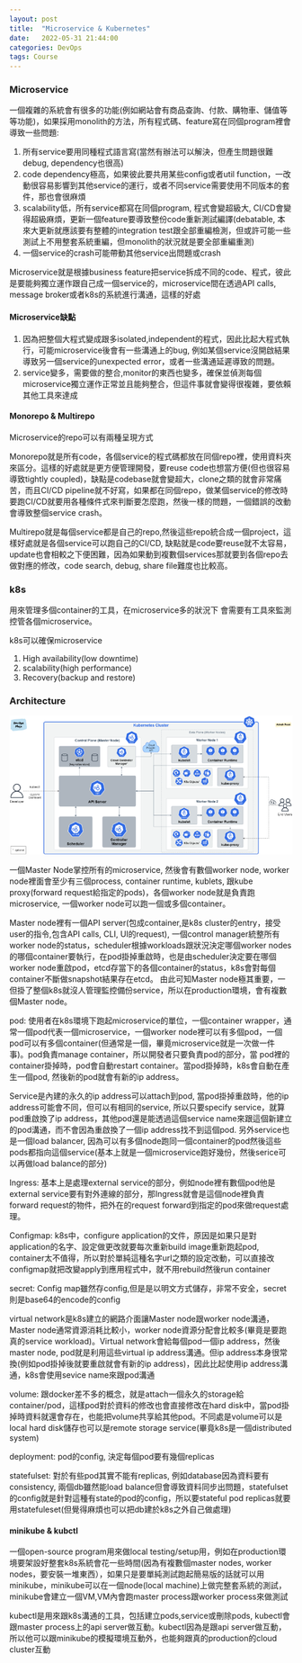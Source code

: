 ```yaml
---
layout: post
title:  "Microservice & Kubernetes"
date:   2022-05-31 21:44:00
categories: DevOps
tags: Course
---
```



### Microservice

一個複雜的系統會有很多的功能(例如網站會有商品查詢、付款、購物車、儲值等等功能)，如果採用monolith的方法，所有程式碼、feature寫在同個program裡會導致一些問題:<br />
1. 所有service要用同種程式語言寫(當然有辦法可以解決，但產生問題很難debug, dependency也很高)
2. code dependency極高，如果彼此要共用某些config或者util function，一改動很容易影響到其他service的運行，或者不同service需要使用不同版本的套件，那也會很麻煩
3. scalability低，所有service都寫在同個program, 程式會變超級大, CI/CD會變得超級麻煩，更新一個feature要導致整份code重新測試編譯(debatable, 本來大更新就應該要有整體的integration test跟全部重編檢測，但或許可能一些測試上不用整套系統重編，但monolith的狀況就是要全部重編重測)
4. 一個service的crash可能帶動其他service出問題或crash

Microservice就是根據business feature把service拆成不同的code、程式，彼此是要能夠獨立運作跟自己成一個service的，microservice間在透過API calls, message broker或者k8s的系統進行溝通，這樣的好處

#### Microservice缺點

1. 因為把整個大程式變成跟多isolated,independent的程式，因此比起大程式執行，可能microservice後會有一些溝通上的bug, 例如某個service沒開啟結果導致另一個service的unexpected error，或者一些溝通延遲導致的問題。
2. service變多，需要做的整合,monitor的東西也變多，確保並偵測每個microservice獨立運作正常並且能夠整合，但這件事就會變得很複雜，要依賴其他工具來達成

#### Monorepo & Multirepo

Microservice的repo可以有兩種呈現方式

Monorepo就是所有code，各個service的程式碼都放在同個repo裡，使用資料夾來區分。這樣的好處就是更方便管理開發，要reuse code也想當方便(但也很容易導致tightly coupled)，缺點是codebase就會變超大，clone之類的就會非常痛苦，而且CI/CD pipeline就不好寫，如果都在同個repo，做某個service的修改時要跑CI/CD就要用各種條件式來判斷要怎麼跑，然後一樣的問題，一個錯誤的改動會導致整個service crash。

Multirepo就是每個service都是自己的repo,然後這些repo統合成一個project，這樣好處就是各個service可以跑自己的CI/CD, 缺點就是code要reuse就不太容易，update也會相較之下便困難，因為如果動到複數個services那就要到各個repo去做對應的修改，code search, debug, share file難度也比較高。


### k8s

用來管理多個container的工具，在microservice多的狀況下 會需要有工具來監測控管各個microservice。

k8s可以確保microservice<br />
1. High availability(low downtime)
2. scalability(high performance)
3. Recovery(backup and restore)

### Architecture

![](/assets/images/notes/docker/2-1.png)


一個Master Node掌控所有的microservice, 然後會有數個worker node, worker node裡面會至少有三個process, container runtime, kublets, 跟kube proxy(forward request給指定的pods)，各個worker node就是負責跑microservice, 一個worker node可以跑一個或多個container。

Master node裡有一個API server(包成container,是k8s cluster的entry，接受user的指令,包含API calls, CLI, UI的request), 一個control manager統整所有worker node的status，scheduler根據workloads跟狀況決定哪個worker nodes的哪個container要執行，在pod掛掉重啟時，也是由scheduler決定要在哪個worker node重啟pod，etcd存當下的各個container的status，k8s會對每個container不斷做snapshot結果存在etcd。 由此可知Master node極其重要，一但掛了整個k8s就沒人管理監控備份service，所以在production環境，會有複數個Master node。

pod: 使用者在k8s環境下跑起microservice的單位，一個container wrapper，通常一個pod代表一個microservice，一個worker node裡可以有多個pod，一個pod可以有多個container(但通常是一個，畢竟microservice就是一次做一件事)。pod負責manage container，所以開發者只要負責pod的部分，當 pod裡的container掛掉時，pod會自動restart container。當pod掛掉時，k8s會自動在產生一個pod, 然後新的pod就會有新的ip address。

Service是內建的永久的ip address可以attach到pod, 當pod掛掉重啟時，他的ip address可能會不同，但可以有相同的service, 所以只要specify service，就算pod重啟換了ip address，其他pod還是能透過這個service name來跟這個新建立的pod溝通，而不會因為重啟換了一個ip address找不到這個pod. 另外service也是一個load balancer, 因為可以有多個node跑同一個container的pod然後這些pods都指向這個service(基本上就是一個microservice跑好幾份，然後serice可以再做load balance的部分)

Ingress: 基本上是處理external service的部分，例如node裡有數個pod他是external service要有對外連線的部分，那Ingress就會是這個node裡負責forward request的物件，把外在的request forward到指定的pod來做request處理。

Configmap: k8s中，configure application的文件，原因是如果只是對application的名字、設定做更改就要每次重新build image重新跑起pod, container太不值得，所以對於單純這種名字url之類的設定改動，可以直接改configmap就把改變apply到應用程式中，就不用rebuild然後run container

secret: Config map雖然存config,但是是以明文方式儲存，非常不安全，secret則是base64的encode的config

virtual network是k8s建立的網路介面讓Master node跟worker node溝通， Master node通常資源消耗比較小，worker node資源分配會比較多(畢竟是要跑真的service workload)。Virtual network會給每個pod一個ip address，然後master node, pod就是利用這些virtual ip address溝通。但ip address本身很常換(例如pod掛掉後就要重啟就會有新的ip address)，因此比起使用ip address溝通，k8s會使用sevice name來跟pod溝通

volume: 跟docker差不多的概念，就是attach一個永久的storage給container/pod，這樣pod對於資料的修改也會直接修改在hard disk中，當pod掛掉時資料就還會存在，也能把volume共享給其他pod。不同處是volume可以是local hard disk儲存也可以是remote storage service(畢竟k8s是一個distributed system)

deployment: pod的config, 決定每個pod要有幾個replicas

statefulset: 對於有些pod其實不能有replicas, 例如database因為資料要有consistency, 兩個db雖然能load balance但會導致資料同步出問題，statefulset的config就是針對這種有state的pod的config，所以要stateful pod replicas就要用statefuleset(但覺得麻煩也可以把db建於k8s之外自己做處理)

#### minikube & kubctl

一個open-source program用來做local testing/setup用，例如在production環境要架設好整套k8s系統會花一些時間(因為有複數個master nodes, worker nodes，要安裝一堆東西），如果只是要單純測試跑起簡易版的話就可以用minikube，minikube可以在一個node(local machine)上做完整套系統的測試，minikube會建立一個VM,VM內會跑master process跟worker process來做測試

kubectl是用來跟k8s溝通的工具，包括建立pods,service或刪除pods, kubectl會跟master process上的api server做互動。kubectl因為是跟api server做互動，所以他可以跟minikube的模擬環境互動外，也能夠跟真的production的cloud cluster互動